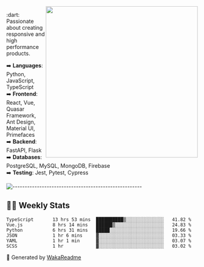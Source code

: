 <img src="https://github-readme-stats.vercel.app/api?username=iguit0&show_icons=true&include_all_commits=true&count_private=true&theme=dracula" min-width="400px" max-width="400px" width="400px" align="right" />

<p align="left"> 
  :dart: Passionate about creating responsive and high performance products.
</p>

<p align="left">
  ➡️ <strong>Languages</strong>: Python, JavaScript, TypeScript<br>
  ➡️ <strong>Frontend</strong>: React, Vue, Quasar Framework, Ant Design, Material UI, Primefaces<br>
  ➡️ <strong>Backend</strong>: FastAPI, Flask<br>
  ➡️ <strong>Databases</strong>: PostgreSQL, MySQL, MongoDB, Firebase<br>
  ➡️ <strong>Testing</strong>: Jest, Pytest, Cypress<br>
</p>

![-----------------------------------------------------](https://raw.githubusercontent.com/andreasbm/readme/master/assets/lines/vintage.png)

## :man_technologist: Weekly Stats
<!--START_SECTION:waka-->

```text
TypeScript       13 hrs 53 mins  ██████████▒░░░░░░░░░░░░░░   41.82 %
Vue.js           8 hrs 14 mins   ██████▒░░░░░░░░░░░░░░░░░░   24.83 %
Python           6 hrs 31 mins   █████░░░░░░░░░░░░░░░░░░░░   19.66 %
JSON             1 hr 6 mins     ▓░░░░░░░░░░░░░░░░░░░░░░░░   03.33 %
YAML             1 hr 1 min      ▓░░░░░░░░░░░░░░░░░░░░░░░░   03.07 %
SCSS             1 hr            ▓░░░░░░░░░░░░░░░░░░░░░░░░   03.02 %
```

<!--END_SECTION:waka-->

🚀 Generated by [WakaReadme](https://github.com/athul/waka-readme)
